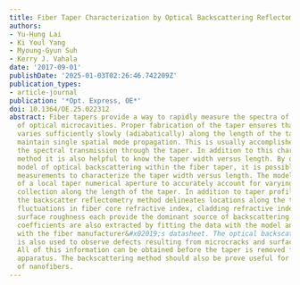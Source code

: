 ```yaml
---
title: Fiber Taper Characterization by Optical Backscattering Reflectometry
authors:
- Yu-Hung Lai
- Ki Youl Yang
- Myoung-Gyun Suh
- Kerry J. Vahala
date: '2017-09-01'
publishDate: '2025-01-03T02:26:46.742209Z'
publication_types:
- article-journal
publication: '*Opt. Express, OE*'
doi: 10.1364/OE.25.022312
abstract: Fiber tapers provide a way to rapidly measure the spectra of many types
  of optical microcavities. Proper fabrication of the taper ensures that its width
  varies sufficiently slowly (adiabatically) along the length of the taper so as to
  maintain single spatial mode propagation. This is usually accomplished by monitoring
  the spectral transmission through the taper. In addition to this characterization
  method it is also helpful to know the taper width versus length. By developing a
  model of optical backscattering within the fiber taper, it is possible to use backscatter
  measurements to characterize the taper width versus length. The model uses the concept
  of a local taper numerical aperture to accurately account for varying backscatter
  collection along the length of the taper. In addition to taper profile information,
  the backscatter reflectometry method delineates locations along the taper where
  fluctuations in fiber core refractive index, cladding refractive index, and taper
  surface roughness each provide the dominant source of backscattering. Rayleigh backscattering
  coefficients are also extracted by fitting the data with the model and are consistent
  with the fiber manufacturer&#x02019;s datasheet. The optical backscattering reflectometer
  is also used to observe defects resulting from microcracks and surface contamination.
  All of this information can be obtained before the taper is removed from its fabrication
  apparatus. The backscattering method should also be prove useful for characterization
  of nanofibers.
---
```

